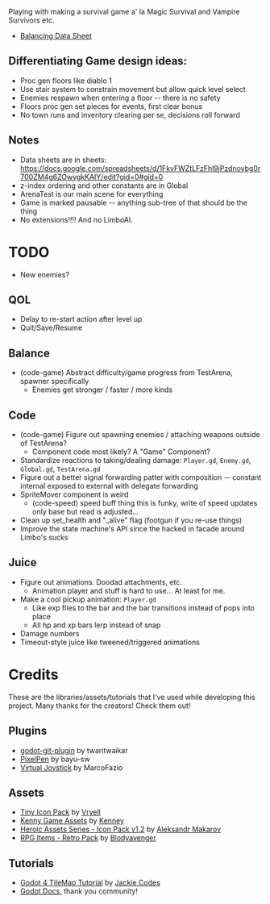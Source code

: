 Playing with making a survival game a' la Magic Survival and Vampire Survivors etc.

- [Balancing Data Sheet](https://docs.google.com/spreadsheets/d/1FkvFWZtLFzFhl9jPzdnoybg0r700ZM4g6ZOwygkKAIY/edit?usp=sharing)

## Differentiating Game design ideas:

- Proc gen floors like diablo 1
- Use stair system to constrain movement but allow quick level select
- Enemies respawn when entering a floor -- there is no safety
- Floors proc gen set pieces for events, first clear bonus
- No town runs and inventory clearing per se, decisions roll forward

## Notes

- Data sheets are in sheets: https://docs.google.com/spreadsheets/d/1FkvFWZtLFzFhl9jPzdnoybg0r700ZM4g6ZOwygkKAIY/edit?gid=0#gid=0
- z-index ordering and other constants are in Global
- ArenaTest is our main scene for everything
- Game is marked pausable -- anything sub-tree of that should be the thing
- No extensions!!!! And no LimboAI.

# TODO

- New enemies?

## QOL
- Delay to re-start action after level up
- Quit/Save/Resume

## Balance
- (code-game) Abstract difficulty/game progress from TestArena, spawner specifically
  - Enemies get stronger / faster / more kinds

## Code
- (code-game) Figure out spawning enemies / attaching weapons outside of TestArena?
  - Component code most likely? A "Game" Component?
- Standardize reactions to taking/dealing damage: `Player.gd`, `Enemy.gd`, `Global.gd`, `TestArena.gd`
- Figure out a better signal forwarding patter with composition -- constant internal exposed to external with delegate forwarding
- SpriteMover component is weird
  - (code-speed) speed buff thing this is funky, write of speed updates only base but read is adjusted...
- Clean up set_health and "_alive" flag (footgun if you re-use things)
- Improve the state machine's API since the hacked in facade around Limbo's sucks

## Juice
- Figure out animations. Doodad attachments, etc.
  - Animation player and stuff is hard to use... At least for me.
- Make a cool pickup animation: `Player.gd`
  - Like exp flies to the bar and the bar transitions instead of pops into place
  - All hp and xp bars lerp instead of snap
- Damage numbers
- Timeout-style juice like tweened/triggered animations

# Credits

These are the libraries/assets/tutorials that I've used while developing this project.
Many thanks for the creators! Check them out!

## Plugins
- [godot-git-plugin](https://godotengine.org/asset-library/asset/1581) by twaritwaikar
- [PixelPen](https://godotengine.org/asset-library/asset/3023) by bayu-sw
- [Virtual Joystick](https://godotengine.org/asset-library/asset/1787) by MarcoFazio

## Assets

- [Tiny Icon Pack](https://vryell.itch.io/tiny-adventure-pack-plus) by [Vryell](https://www.patreon.com/vryell)
- [Kenny Game Assets](https://kenney.itch.io/kenney-game-assets-1) by [Kenney](www.kenney.nl)
- [Heroic Assets Series - Icon Pack v1.2](https://iknowkingrabbit.itch.io/heroic-icon-pack) by [Aleksandr Makarov](https://www.patreon.com/iknowkingrabbit)
- [RPG Items - Retro Pack](https://blodyavenger.itch.io/rpg-items-retro-pack) by [Blodyavenger](https://blodyavenger.itch.io/)

## Tutorials

- [Godot 4 TileMap Tutorial](https://www.youtube.com/playlist?list=PLflAYKtRJ7dwtqA0FsZadrQGal8lWp-MM) by [Jackie Codes](https://www.patreon.com/jackiecodes)
- [Godot Docs](https://docs.godotengine.org/en/stable/index.html), thank you community!
